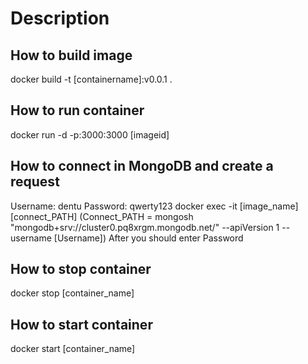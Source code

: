 Description
=======

How to build image
---

docker build -t [containername]:v0.0.1 .

How to run container
---

docker run -d -p:3000:3000 [imageid]

How to connect in MongoDB and create a request
---
Username: dentu
Password: qwerty123
docker exec -it [image_name] [connect_PATH] (Connect_PATH = mongosh "mongodb+srv://cluster0.pq8xrgm.mongodb.net/" --apiVersion 1 --username [Username])
After you should enter Password 

How to stop container
---
docker stop [container_name]

How to start container 
---
docker start [container_name]